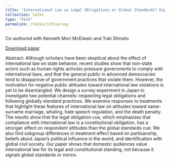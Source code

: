 ```yaml
---
title: "International Law as Legal Obligations or Global Standards? Experimental Evidence from Japan"
collection: talks
type: "Talk"
permalink: /talks/intlsurvey
---
```

Co-authored with Kenneth Mori McElwain and Yuki Shiraito

[Download paper](https://papers.ssrn.com/sol3/papers.cfm?abstract_id=3800474)

Abstract: 
Although scholars have been skeptical about the effect of international law on state behavior,
recent studies show that non-state actors such as human rights activists pressure governments
to comply with international laws, and that the general public in advanced democracies tend to
disapprove of government practices that violate them. However, the motivation for negative public
attitudes toward international law violations is yet to be disentangled. We design a survey experiment
in Japan to investigate two potential channels: respecting legal obligations and following globally standard practices.
We examine responses to treatments that highlight these features of international law on attitudes toward same-surname marriage,
whaling, hate speech regulation, and the death penalty. The results show that the legal obligation cue, 
which emphasizes that compliance with international law is a constitutional obligation, 
has a stronger effect on respondent attitudes than the global standards cue. We also find subgroup differences 
in treatment effect based on partisanship, beliefs about Japan’s political influence in the world, 
and identification with global civil society. Our paper shows that domestic audiences value international law 
for its legal and constitutional standing, not because it signals global standards or norms.
